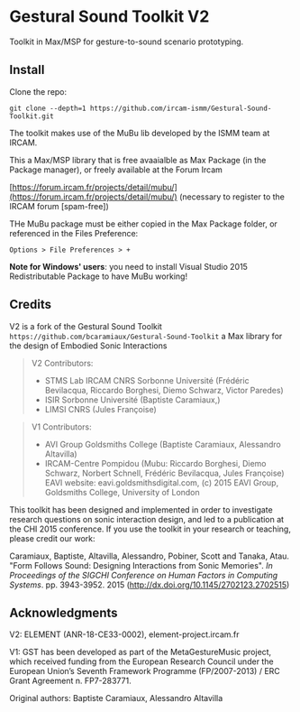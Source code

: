 # Gestural Sound Toolkit V2

Toolkit in Max/MSP for gesture-to-sound scenario prototyping. 


## Install

Clone the repo:
```
git clone --depth=1 https://github.com/ircam-ismm/Gestural-Sound-Toolkit.git 
```

The toolkit makes use of the MuBu lib developed by the ISMM team at IRCAM. 

This a Max/MSP library that is free avaaialble as Max Package (in the Package manager), or freely available at the Forum Ircam

[https://forum.ircam.fr/projects/detail/mubu/](https://forum.ircam.fr/projects/detail/mubu/) 
(necessary to register to the IRCAM forum [spam-free])

THe MuBu package must be either copied in the Max Package folder, or referenced in the Files Preference: 

`Options > File Preferences > +`

**Note for Windows' users**: you need to install Visual Studio 2015 Redistributable Package to have MuBu working! 


## Credits

V2 is a fork of the Gestural Sound Toolkit `https://github.com/bcaramiaux/Gestural-Sound-Toolkit`
a Max library for the design of Embodied Sonic Interactions

> V2 Contributors: 
> - STMS Lab IRCAM CNRS Sorbonne Université (Frédéric Bevilacqua,  Riccardo Borghesi, Diemo Schwarz, Victor Paredes)
> - ISIR Sorbonne Université (Baptiste Caramiaux,)
> - LIMSI CNRS (Jules Françoise)


> V1 Contributors:
> - AVI Group Goldsmiths College (Baptiste Caramiaux, Alessandro Altavilla)
> - IRCAM-Centre Pompidou (Mubu: Riccardo Borghesi, Diemo Schwarz, Norbert Schnell, Frédéric Bevilacqua, Jules Françoise)
> EAVI website: eavi.goldsmithsdigital.com, (c) 2015 EAVI Group, Goldsmiths College, University of London


This toolkit has been designed and implemented in order to investigate research questions on sonic interaction design, and led to a publication at the CHI 2015 conference. If you use the toolkit in your research or teaching, please credit our work:

Caramiaux, Baptiste, Altavilla, Alessandro, Pobiner, Scott and Tanaka, Atau. "Form Follows Sound: Designing Interactions from Sonic Memories". _In Proceedings of the SIGCHI Conference on Human Factors in Computing Systems_. pp. 3943-3952. 2015 (http://dx.doi.org/10.1145/2702123.2702515)

## Acknowledgments
V2: 
ELEMENT (ANR-18-CE33-0002), element-project.ircam.fr

V1:
GST has been developed as part of the MetaGestureMusic project, which received funding from the European Research Council under the European Union’s Seventh Framework Programme (FP/2007-2013) / ERC Grant Agreement n. FP7-283771.

Original authors: Baptiste Caramiaux, Alessandro Altavilla

